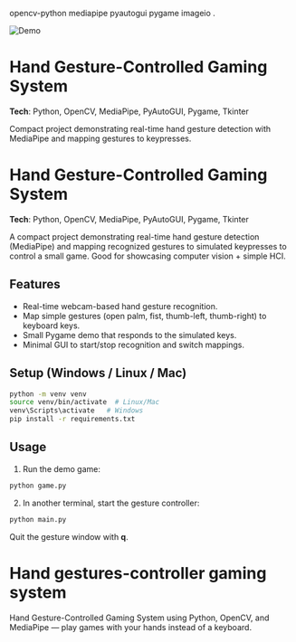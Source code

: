 opencv-python
mediapipe
pyautogui
pygame
imageio
.



![Demo](demo.gif)

# Hand Gesture-Controlled Gaming System

**Tech**: Python, OpenCV, MediaPipe, PyAutoGUI, Pygame, Tkinter

Compact project demonstrating real-time hand gesture detection with MediaPipe and mapping gestures to keypresses.


# Hand Gesture-Controlled Gaming System

**Tech**: Python, OpenCV, MediaPipe, PyAutoGUI, Pygame, Tkinter

A compact project demonstrating real-time hand gesture detection (MediaPipe) and mapping recognized gestures to simulated keypresses to control a small game. Good for showcasing computer vision + simple HCI.

## Features
- Real-time webcam-based hand gesture recognition.
- Map simple gestures (open palm, fist, thumb-left, thumb-right) to keyboard keys.
- Small Pygame demo that responds to the simulated keys.
- Minimal GUI to start/stop recognition and switch mappings.

## Setup (Windows / Linux / Mac)

```bash
python -m venv venv
source venv/bin/activate  # Linux/Mac
venv\Scripts\activate   # Windows
pip install -r requirements.txt
```

## Usage
1. Run the demo game:
```bash
python game.py
```



2. In another terminal, start the gesture controller:
```bash
python main.py
```

Quit the gesture window with **q**.






# Hand gestures-controller gaming system
Hand Gesture-Controlled Gaming System using Python, OpenCV, and MediaPipe — play games with your hands instead of a keyboard.
